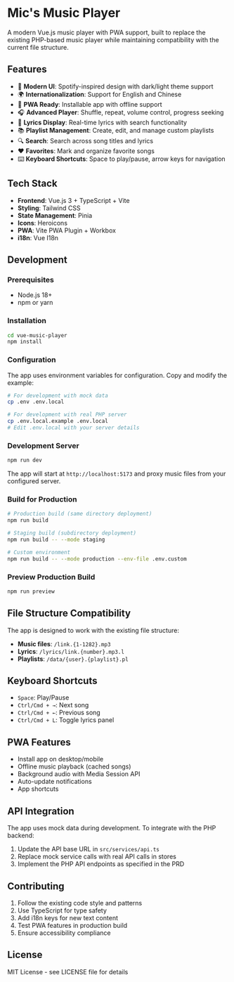 # Mic's Music Player

A modern Vue.js music player with PWA support, built to replace the existing PHP-based music player while maintaining compatibility with the current file structure.

## Features

- 🎵 **Modern UI**: Spotify-inspired design with dark/light theme support
- 🌍 **Internationalization**: Support for English and Chinese
- 📱 **PWA Ready**: Installable app with offline support
- 🎧 **Advanced Player**: Shuffle, repeat, volume control, progress seeking
- 📝 **Lyrics Display**: Real-time lyrics with search functionality
- 📚 **Playlist Management**: Create, edit, and manage custom playlists
- 🔍 **Search**: Search across song titles and lyrics
- ❤️ **Favorites**: Mark and organize favorite songs
- ⌨️ **Keyboard Shortcuts**: Space to play/pause, arrow keys for navigation

## Tech Stack

- **Frontend**: Vue.js 3 + TypeScript + Vite
- **Styling**: Tailwind CSS
- **State Management**: Pinia
- **Icons**: Heroicons
- **PWA**: Vite PWA Plugin + Workbox
- **i18n**: Vue I18n

## Development

### Prerequisites

- Node.js 18+ 
- npm or yarn

### Installation

```bash
cd vue-music-player
npm install
```

### Configuration

The app uses environment variables for configuration. Copy and modify the example:

```bash
# For development with mock data
cp .env .env.local

# For development with real PHP server
cp .env.local.example .env.local
# Edit .env.local with your server details
```

### Development Server

```bash
npm run dev
```

The app will start at `http://localhost:5173` and proxy music files from your configured server.

### Build for Production

```bash
# Production build (same directory deployment)
npm run build

# Staging build (subdirectory deployment)  
npm run build -- --mode staging

# Custom environment
npm run build -- --mode production --env-file .env.custom
```

### Preview Production Build

```bash
npm run preview
```

## File Structure Compatibility

The app is designed to work with the existing file structure:

- **Music files**: `/link.{1-1282}.mp3`
- **Lyrics**: `/lyrics/link.{number}.mp3.l`
- **Playlists**: `/data/{user}.{playlist}.pl`

## Keyboard Shortcuts

- `Space`: Play/Pause
- `Ctrl/Cmd + →`: Next song
- `Ctrl/Cmd + ←`: Previous song  
- `Ctrl/Cmd + L`: Toggle lyrics panel

## PWA Features

- Install app on desktop/mobile
- Offline music playback (cached songs)
- Background audio with Media Session API
- Auto-update notifications
- App shortcuts

## API Integration

The app uses mock data during development. To integrate with the PHP backend:

1. Update the API base URL in `src/services/api.ts`
2. Replace mock service calls with real API calls in stores
3. Implement the PHP API endpoints as specified in the PRD

## Contributing

1. Follow the existing code style and patterns
2. Use TypeScript for type safety
3. Add i18n keys for new text content
4. Test PWA features in production build
5. Ensure accessibility compliance

## License

MIT License - see LICENSE file for details